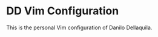 DD Vim Configuration
====================

This is the personal Vim configuration of Danilo Dellaquila.
